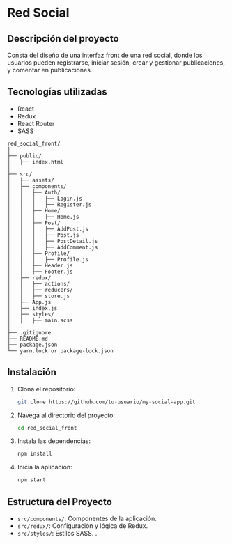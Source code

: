 # Red Social

## Descripción del proyecto
Consta del diseño de una interfaz front de una red social, donde los usuarios pueden registrarse, iniciar sesión, crear y gestionar publicaciones, y comentar en publicaciones.

## Tecnologías utilizadas
- React
- Redux
- React Router
- SASS
```
red_social_front/
│
├── public/
│   ├── index.html
│
├── src/
│   ├── assets/
│   ├── components/
│   │   ├── Auth/
│   │   │   ├── Login.js
│   │   │   ├── Register.js
│   │   ├── Home/
│   │   │   ├── Home.js
│   │   ├── Post/
│   │   │   ├── AddPost.js
│   │   │   ├── Post.js
│   │   │   ├── PostDetail.js
│   │   │   ├── AddComment.js
│   │   ├── Profile/
│   │   │   ├── Profile.js
│   │   ├── Header.js
│   │   ├── Footer.js
│   ├── redux/
│   │   ├── actions/
│   │   ├── reducers/
│   │   ├── store.js
│   ├── App.js
│   ├── index.js
│   ├── styles/
│   │   ├── main.scss
│
├── .gitignore
├── README.md
├── package.json
└── yarn.lock or package-lock.json
```

## Instalación

1. Clona el repositorio:
    ```bash
    git clone https://github.com/tu-usuario/my-social-app.git
    ```
2. Navega al directorio del proyecto:
    ```bash
    cd red_social_front
    ```
3. Instala las dependencias:
    ```bash
    npm install
    ```
4. Inicia la aplicación:
    ```bash
    npm start
    ```

## Estructura del Proyecto
- `src/components/`: Componentes de la aplicación.
- `src/redux/`: Configuración y lógica de Redux.
- `src/styles/`: Estilos SASS.
.


